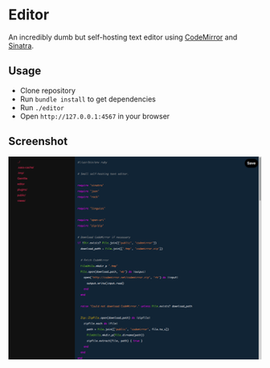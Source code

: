 Editor
===

An incredibly dumb but self-hosting text editor using [CodeMirror](http://codemirror.net) and [Sinatra](http://sinatrarb.com).

Usage
---

- Clone repository
- Run `bundle install` to get dependencies
- Run `./editor`
- Open `http://127.0.0.1:4567` in your browser

Screenshot
---

![Screenshot](https://github.com/ZaneA/Editor/raw/master/screenshot.png "Screenshot")
